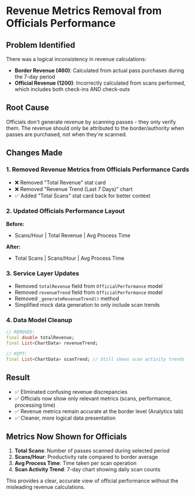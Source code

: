 # Revenue Metrics Removal from Officials Performance

## Problem Identified
There was a logical inconsistency in revenue calculations:
- **Border Revenue (460)**: Calculated from actual pass purchases during the 7-day period
- **Official Revenue (1200)**: Incorrectly calculated from scans performed, which includes both check-ins AND check-outs

## Root Cause
Officials don't generate revenue by scanning passes - they only verify them. The revenue should only be attributed to the border/authority when passes are purchased, not when they're scanned.

## Changes Made

### 1. Removed Revenue Metrics from Officials Performance Cards
- ❌ Removed "Total Revenue" stat card
- ❌ Removed "Revenue Trend (Last 7 Days)" chart
- ✅ Added "Total Scans" stat card back for better context

### 2. Updated Officials Performance Layout
**Before:**
- Scans/Hour | Total Revenue | Avg Process Time

**After:**
- Total Scans | Scans/Hour | Avg Process Time

### 3. Service Layer Updates
- Removed `totalRevenue` field from `OfficialPerformance` model
- Removed `revenueTrend` field from `OfficialPerformance` model
- Removed `_generateRevenueTrend()` method
- Simplified mock data generation to only include scan trends

### 4. Data Model Cleanup
```dart
// REMOVED:
final double totalRevenue;
final List<ChartData> revenueTrend;

// KEPT:
final List<ChartData> scanTrend; // Still shows scan activity trends
```

## Result
- ✅ Eliminated confusing revenue discrepancies
- ✅ Officials now show only relevant metrics (scans, performance, processing time)
- ✅ Revenue metrics remain accurate at the border level (Analytics tab)
- ✅ Cleaner, more logical data presentation

## Metrics Now Shown for Officials
1. **Total Scans**: Number of passes scanned during selected period
2. **Scans/Hour**: Productivity rate compared to border average
3. **Avg Process Time**: Time taken per scan operation
4. **Scan Activity Trend**: 7-day chart showing daily scan counts

This provides a clear, accurate view of official performance without the misleading revenue calculations.